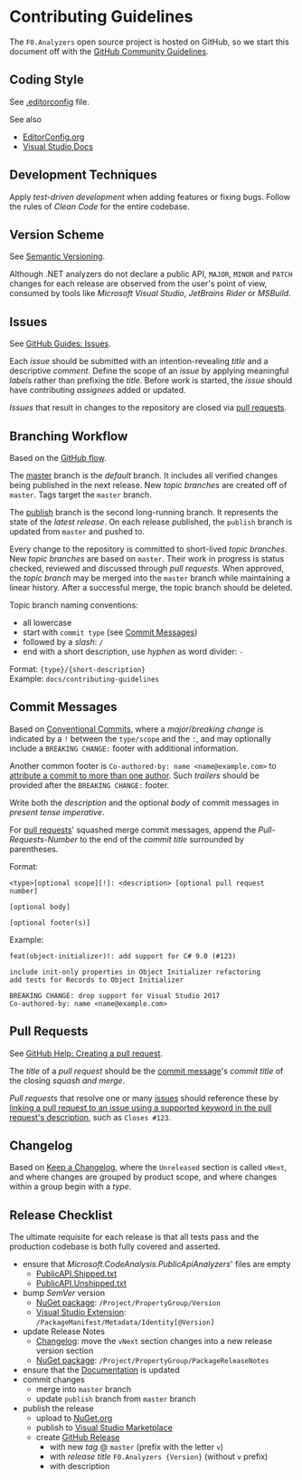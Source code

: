 # Contributing Guidelines

The `F0.Analyzers` open source project is hosted on GitHub, so we start this document off with the [GitHub Community Guidelines](https://help.github.com/en/github/site-policy/github-community-guidelines).

## Coding Style
See [.editorconfig](./.editorconfig) file.

See also
* [EditorConfig.org](https://editorconfig.org/)
* [Visual Studio Docs](https://docs.microsoft.com/en-us/visualstudio/ide/editorconfig-code-style-settings-reference)

## Development Techniques
Apply _test-driven development_ when adding features or fixing bugs.
Follow the rules of _Clean Code_ for the entire codebase.

## Version Scheme
See [Semantic Versioning](https://semver.org/).

Although .NET analyzers do not declare a public API, `MAJOR`, `MINOR` and `PATCH` changes for each release are observed from the user's point of view, consumed by tools like _Microsoft Visual Studio_, _JetBrains Rider_ or _MSBuild_.

## Issues
See [GitHub Guides: Issues](https://guides.github.com/features/issues/).

Each _issue_ should be submitted with an intention-revealing _title_ and a descriptive _comment_.
Define the scope of an _issue_ by applying meaningful _labels_ rather than prefixing the _title_.
Before work is started, the _issue_ should have contributing _assignees_ added or updated.

_Issues_ that result in changes to the repository are closed via [pull requests](#pull-requests).

## Branching Workflow
Based on the [GitHub flow](https://guides.github.com/introduction/flow/).

The [master](https://github.com/Flash0ver/F0.Analyzers) branch is the _default_ branch.
It includes all verified changes being published in the next release.
New _topic branches_ are created off of `master`.
Tags target the `master` branch.

The [publish](https://github.com/Flash0ver/F0.Analyzers/tree/publish) branch is the second long-running branch.
It represents the state of the _latest release_.
On each release published, the `publish` branch is updated from `master` and pushed to.

Every change to the repository is committed to short-lived _topic branches_.
New _topic branches_ are based on `master`.
Their work in progress is status checked, reviewed and discussed through _pull requests_.
When approved, the _topic branch_ may be merged into the `master` branch while maintaining a linear history.
After a successful merge, the topic branch should be deleted.

Topic branch naming conventions:
* all lowercase
* start with `commit type` (see [Commit Messages](#commit-messages))
* followed by a _slash_: `/`
* end with a short description, use _hyphen_ as word divider: `-`

Format: `{type}/{short-description}`\
Example: `docs/contributing-guidelines`

## Commit Messages
Based on [Conventional Commits](https://www.conventionalcommits.org/),
where a _major_/_breaking change_ is indicated by a `!` between the `type/scope` and the `:`,
and may optionally include a `BREAKING CHANGE:` footer with additional information.

Another common footer is `Co-authored-by: name <name@example.com>` to [attribute a commit to more than one author](https://help.github.com/en/github/committing-changes-to-your-project/creating-a-commit-with-multiple-authors). Such _trailers_ should be provided after the `BREAKING CHANGE:` footer.

Write both the _description_ and the optional _body_ of commit messages in _present tense imperative_.

For [pull requests](#pull-requests)' squashed merge commit messages, append the _Pull-Requests-Number_ to the end of the _commit title_ surrounded by parentheses.

Format:
```
<type>[optional scope][!]: <description> [optional pull request number]

[optional body]

[optional footer(s)]
```
Example:
```
feat(object-initializer)!: add support for C# 9.0 (#123)

include init-only properties in Object Initializer refactoring
add tests for Records to Object Initializer

BREAKING CHANGE: drop support for Visual Studio 2017
Co-authored-by: name <name@example.com>
```

## Pull Requests
See [GitHub Help: Creating a pull request](https://help.github.com/en/github/collaborating-with-issues-and-pull-requests/creating-a-pull-request).

The _title_ of a _pull request_ should be the [commit message](#commit-messages)'s _commit title_ of the closing *squash and merge*.

_Pull requests_ that resolve one or many [issues](#issues) should reference these by [linking a pull request to an issue using a supported keyword in the pull request's description](https://help.github.com/en/github/managing-your-work-on-github/linking-a-pull-request-to-an-issue#linking-a-pull-request-to-an-issue-using-a-keyword),
such as `Closes #123`.

## Changelog
Based on [Keep a Changelog](https://keepachangelog.com/),
where the `Unreleased` section is called `vNext`,
and where changes are grouped by product scope,
and where changes within a group begin with a _type_.

## Release Checklist
The ultimate requisite for each release is that all tests pass and the production codebase is both fully covered and asserted.

- ensure that _Microsoft.CodeAnalysis.PublicApiAnalyzers_' files are empty
  - [PublicAPI.Shipped.txt](./source/production/F0.Analyzers/PublicApi/PublicAPI.Shipped.txt)
  - [PublicAPI.Unshipped.txt](./source/production/F0.Analyzers/PublicApi/PublicAPI.Unshipped.txt)
- bump _SemVer_ version
  - [NuGet package](./source/production/F0.Analyzers/F0.Analyzers.csproj): `/Project/PropertyGroup/Version`
  - [Visual Studio Extension](./source/extension/F0.Analyzers.Vsix/source.extension.vsixmanifest): `/PackageManifest/Metadata/Identity[@Version]`
- update Release Notes
  - [Changelog](./CHANGELOG.md): move the `vNext` section changes into a new release version section
  - [NuGet package](./source/production/F0.Analyzers/F0.Analyzers.csproj): `/Project/PropertyGroup/PackageReleaseNotes`
- ensure that the [Documentation](./documentation/) is updated
- commit changes
  - merge into `master` branch
  - update `publish` branch from `master` branch
- publish the release
  - upload to [NuGet.org](https://www.nuget.org/)
  - publish to [Visual Studio Marketplace](https://marketplace.visualstudio.com/)
  - create [GitHub Release](https://github.com/Flash0ver/F0.Analyzers/releases)
    - with new _tag_ @ `master` (prefix with the letter `v`)
    - with _release title_ `F0.Analyzers {Version}` (without `v` prefix)
    - with description

